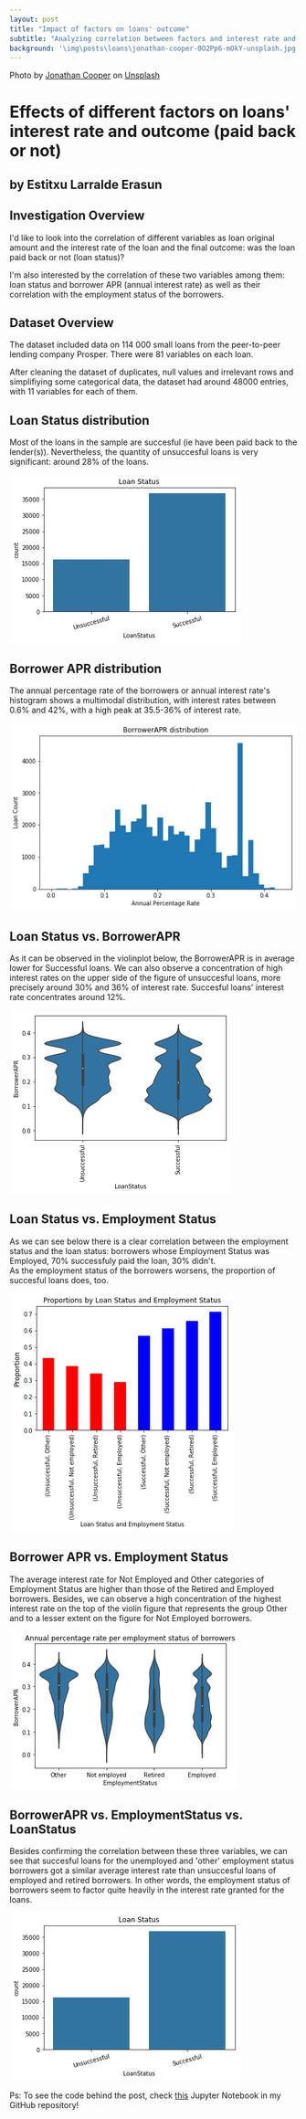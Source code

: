 ```yaml
---
layout: post
title: "Impact of factors on loans' outcome"
subtitle: "Analyzing correlation between factors and interest rate and loans' final outcome"
background: '\img\posts\loans\jonathan-cooper-0O2Pp6-mOkY-unsplash.jpg'
---
```

Photo by <a href="https://unsplash.com/@theshuttervision?utm_source=unsplash&utm_medium=referral&utm_content=creditCopyText">Jonathan Cooper</a> on <a href="https://unsplash.com/s/photos/banking?utm_source=unsplash&utm_medium=referral&utm_content=creditCopyText">Unsplash</a>
  



# Effects of different factors on loans' interest rate and outcome (paid back or not)
## by Estitxu Larralde Erasun


## Investigation Overview

I'd like to look into the correlation of different variables as loan original amount and the interest rate of the loan and the final outcome: was the loan paid back or not (loan status)?

I'm also interested by the correlation of these two variables among them: loan status and borrower APR (annual interest rate) as well as their correlation with the employment status of the borrowers.



## Dataset Overview

The dataset included data on 114 000 small loans from the peer-to-peer lending company Prosper. There were 81 variables on each loan.

After cleaning the dataset of duplicates, null values and irrelevant rows and simplifiying some categorical data, the dataset had around 48000 entries, with 11 variables for each of them.



## Loan Status distribution

Most of the loans in the sample are succesful (ie have been paid back to the lender(s)). Nevertheless, the quantity of unsuccesful loans is very significant: around 28% of the loans.


    
![png](\img\posts\loans\output_15_0.png)
    


## Borrower APR distribution

The annual percentage rate of the borrowers or annual interest rate's histogram shows a multimodal distribution, with interest rates between 0.6% and 42%, with a high peak at 35.5-36% of interest rate.

    
![png](\img\posts\loans\output_17_0.png)
    


## Loan Status vs. BorrowerAPR

As it can be observed in the violinplot below, the BorrowerAPR is in average lower for Successful loans. We can also observe a concentration of high interest rates on the upper side of the figure of unsuccesful loans, more precisely around 30% and 36% of interest rate.
Succesful loans' interest rate concentrates around 12%.

    
![png](\img\posts\loans\output_19_0.png)
    


## Loan Status vs. Employment Status

As we can see below there is a clear correlation between the employment status and the loan status: borrowers whose Employment Status was Employed, 70% successfuly paid the loan, 30% didn't.  
As the employment status of the borrowers worsens, the proportion of succesful loans does, too. 

    
![png](\img\posts\loans\output_21_0.png)
    


## Borrower APR vs. Employment Status

The average interest rate for Not Employed and Other categories of Employment Status are higher than those of the Retired and Employed borrowers. Besides, we can observe a high concentration of the highest interest rate on the top of the violin figure that represents the group Other and to a lesser extent on the figure for Not Employed borrowers.


 
![png](\img\posts\loans\output_23_0.png)
    


## BorrowerAPR vs. EmploymentStatus vs. LoanStatus

Besides confirming the correlation between these three variables, we can see that succesful loans for the unemployed and 'other' employment status borrowers got a similar average interest rate than unsuccesful loans of employed and retired borrowers. In other words, the employment status of borrowers seem to factor quite heavily in the interest rate granted for the loans.

    
![png](\img\posts\loans\output_15_0.png)
    


Ps: To see the code behind the post, check <a href="https://github.com/Pitxunet/Effects-factors-on-loans-rate-outcome/blob/main/Part_II_Prosper_loan.ipynb">this</a> Jupyter Notebook in my GitHub repository!